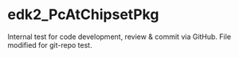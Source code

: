 edk2_PcAtChipsetPkg
===================

Internal test for code development, review & commit via GitHub.
File modified for git-repo test.

